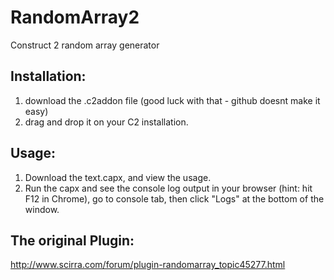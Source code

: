 RandomArray2
============

Construct 2 random array generator

Installation:
-------------
1. download the .c2addon file (good luck with that - github doesnt make it easy)
2. drag and drop it on your C2 installation.

Usage:
------
1. Download the text.capx, and view the usage.
2. Run the capx and see the console log output in your browser (hint: hit F12 in Chrome), go to console tab, then click "Logs" at the bottom of the window.

The original Plugin:
--------------------
http://www.scirra.com/forum/plugin-randomarray_topic45277.html